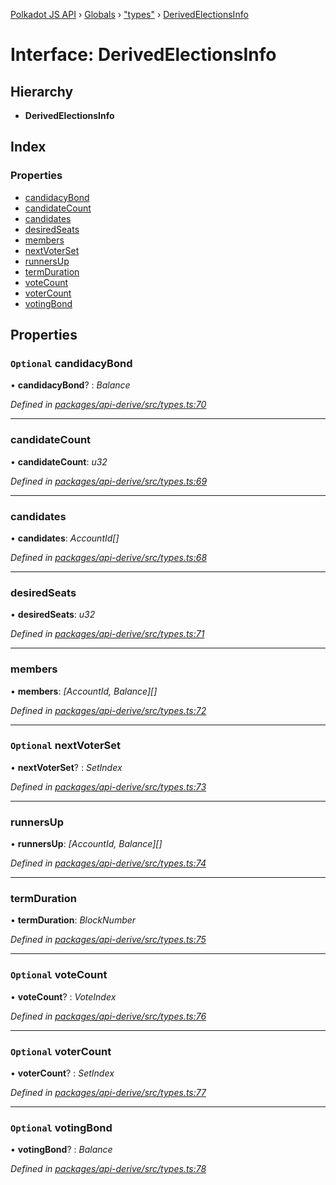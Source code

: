 [Polkadot JS API](../README.md) › [Globals](../globals.md) › ["types"](../modules/_types_.md) › [DerivedElectionsInfo](_types_.derivedelectionsinfo.md)

# Interface: DerivedElectionsInfo

## Hierarchy

* **DerivedElectionsInfo**

## Index

### Properties

* [candidacyBond](_types_.derivedelectionsinfo.md#optional-candidacybond)
* [candidateCount](_types_.derivedelectionsinfo.md#candidatecount)
* [candidates](_types_.derivedelectionsinfo.md#candidates)
* [desiredSeats](_types_.derivedelectionsinfo.md#desiredseats)
* [members](_types_.derivedelectionsinfo.md#members)
* [nextVoterSet](_types_.derivedelectionsinfo.md#optional-nextvoterset)
* [runnersUp](_types_.derivedelectionsinfo.md#runnersup)
* [termDuration](_types_.derivedelectionsinfo.md#termduration)
* [voteCount](_types_.derivedelectionsinfo.md#optional-votecount)
* [voterCount](_types_.derivedelectionsinfo.md#optional-votercount)
* [votingBond](_types_.derivedelectionsinfo.md#optional-votingbond)

## Properties

### `Optional` candidacyBond

• **candidacyBond**? : *Balance*

*Defined in [packages/api-derive/src/types.ts:70](https://github.com/polkadot-js/api/blob/9196ce85a/packages/api-derive/src/types.ts#L70)*

___

###  candidateCount

• **candidateCount**: *u32*

*Defined in [packages/api-derive/src/types.ts:69](https://github.com/polkadot-js/api/blob/9196ce85a/packages/api-derive/src/types.ts#L69)*

___

###  candidates

• **candidates**: *AccountId[]*

*Defined in [packages/api-derive/src/types.ts:68](https://github.com/polkadot-js/api/blob/9196ce85a/packages/api-derive/src/types.ts#L68)*

___

###  desiredSeats

• **desiredSeats**: *u32*

*Defined in [packages/api-derive/src/types.ts:71](https://github.com/polkadot-js/api/blob/9196ce85a/packages/api-derive/src/types.ts#L71)*

___

###  members

• **members**: *[AccountId, Balance][]*

*Defined in [packages/api-derive/src/types.ts:72](https://github.com/polkadot-js/api/blob/9196ce85a/packages/api-derive/src/types.ts#L72)*

___

### `Optional` nextVoterSet

• **nextVoterSet**? : *SetIndex*

*Defined in [packages/api-derive/src/types.ts:73](https://github.com/polkadot-js/api/blob/9196ce85a/packages/api-derive/src/types.ts#L73)*

___

###  runnersUp

• **runnersUp**: *[AccountId, Balance][]*

*Defined in [packages/api-derive/src/types.ts:74](https://github.com/polkadot-js/api/blob/9196ce85a/packages/api-derive/src/types.ts#L74)*

___

###  termDuration

• **termDuration**: *BlockNumber*

*Defined in [packages/api-derive/src/types.ts:75](https://github.com/polkadot-js/api/blob/9196ce85a/packages/api-derive/src/types.ts#L75)*

___

### `Optional` voteCount

• **voteCount**? : *VoteIndex*

*Defined in [packages/api-derive/src/types.ts:76](https://github.com/polkadot-js/api/blob/9196ce85a/packages/api-derive/src/types.ts#L76)*

___

### `Optional` voterCount

• **voterCount**? : *SetIndex*

*Defined in [packages/api-derive/src/types.ts:77](https://github.com/polkadot-js/api/blob/9196ce85a/packages/api-derive/src/types.ts#L77)*

___

### `Optional` votingBond

• **votingBond**? : *Balance*

*Defined in [packages/api-derive/src/types.ts:78](https://github.com/polkadot-js/api/blob/9196ce85a/packages/api-derive/src/types.ts#L78)*
